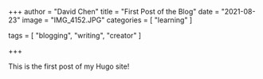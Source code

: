+++
author = "David Chen"
title = "First Post of the Blog"
date = "2021-08-23"
image = "IMG_4152.JPG"
categories = [
    "learning"
]

tags = [
    "blogging",
    "writing",
    "creator"
]

+++

This is the first post of my Hugo site!